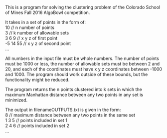 This is a program for solving the clustering problem of the Colorado School of Mines Fall 2016 AlgoBowl competition.

It takes in a set of points in the form of: <br />
10        // n number of points <br />
3         // k number of allowable sets <br />
3 6 9     // x y z of first point <br />
-5 14 55  // x y z of second point <br />
...

All numbers in the input file must be whole numbers. The number of points must be 1000 or less, the number of allowable sets must be between 2 and 20, and each of the coordinates must have x y z coordinates between -1000 and 1000. The program should work outside of these bounds, but the functionality might be reduced.

The program returns the n points clustered into k sets in which the maximum Manhattan distance between any two points in any set is minimized.

The output in filenameOUTPUTS.txt is given in the form: <br />
8       // maximum distance between any two points in the same set <br />
1 3 5   // points included in set 1 <br />
2 4 6   // points included in set 2 <br />
...